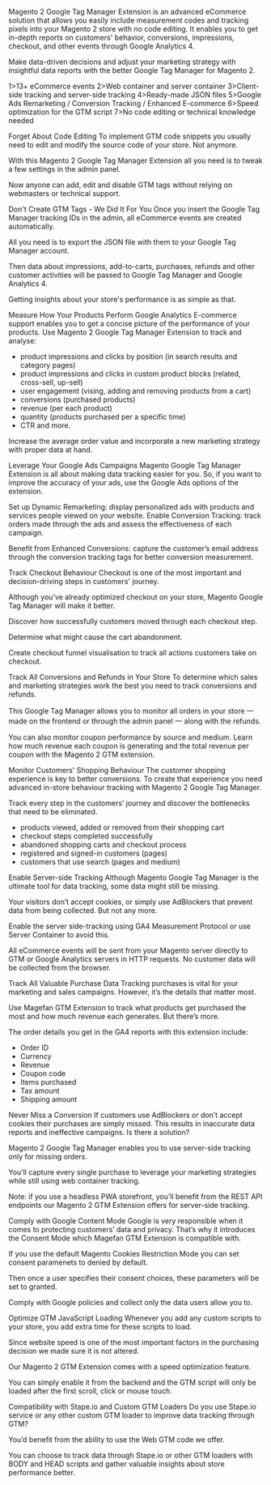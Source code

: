Magento 2 Google Tag Manager Extension is an advanced eCommerce solution that allows you easily include measurement codes and tracking pixels into your Magento 2 store with no code editing. It enables you to get in-depth reports on customers' behavior, conversions, impressions, checkout, and other events through Google Analytics 4.

Make data-driven decisions and adjust your marketing strategy with insightful data reports with the better Google Tag Manager for Magento 2.

1>13+ eCommerce events
2>Web container and server container
3>Client-side tracking and server-side tracking
4>Ready-made JSON files
5>Google Ads Remarketing / Conversion Tracking / Enhanced E-commerce
6>Speed optimization for the GTM script
7>No code editing or technical knowledge needed

Forget About Code Editing
To implement GTM code snippets you usually need to edit and modify the source code of your store. Not anymore.

With this Magento 2 Google Tag Manager Extension all you need is to tweak a few settings in the admin panel.

Now anyone can add, edit and disable GTM tags without relying on webmasters or technical support.


Don't Create GTM Tags - We Did It For You
Once you insert the Google Tag Manager tracking IDs in the admin, all eCommerce events are created automatically.

All you need is to export the JSON file with them to your Google Tag Manager account.

Then data about impressions, add-to-carts, purchases, refunds and other customer activities will be passed to Google Tag Manager and Google Analytics 4.

Getting insights about your store's performance is as simple as that.

Measure How Your Products Perform
Google Analytics E-commerce support enables you to get a concise picture of the performance of your products. Use Magento 2 Google Tag Manager Extension to track and analyse:

- product impressions and clicks by position (in search results and category pages)
- product impressions and clicks in custom product blocks (related, cross-sell, up-sell)
- user engagement (vising, adding and removing products from a cart)
- conversions (purchased products)
- revenue (per each product)
- quantity (products purchased per a specific time)
- CTR and more.

Increase the average order value and incorporate a new marketing strategy with proper data at hand.

Leverage Your Google Ads Campaigns
Magento Google Tag Manager Extension is all about making data tracking easier for you. So, if you want to improve the accuracy of your ads, use the Google Ads options of the extension.

Set up Dynamic Remarketing: display personalized ads with products and services people viewed on your website.
Enable Conversion Tracking: track orders made through the ads and assess the effectiveness of each campaign.

Benefit from Enhanced Conversions: capture the customer’s email address through the conversion tracking tags for better conversion measurement.

Track Checkout Behaviour
Checkout is one of the most important and decision-driving steps in customers' journey.

Although you’ve already optimized checkout on your store, Magento Google Tag Manager will make it better.

Discover how successfully customers moved through each checkout step.

Determine what might cause the cart abandonment.

Create checkout funnel visualisation to track all actions customers take on checkout.

Track All Conversions and Refunds in Your Store
To determine which sales and marketing strategies work the best you need to track conversions and refunds.

This Google Tag Manager allows you to monitor all orders in your store 一 made on the frontend or through the admin panel 一 along with the refunds.

You can also monitor coupon performance by source and medium. Learn how much revenue each coupon is generating and the total revenue per coupon with the Magento 2 GTM extension.

Monitor Customers' Shopping Behaviour
The customer shopping experience is key to better conversions. To create that experience you need advanced in-store behaviour tracking with Magento 2 Google Tag Manager.

Track every step in the customers’ journey and discover the bottlenecks that need to be eliminated.

- products viewed, added or removed from their shopping cart
- checkout steps completed successfully
- abandoned shopping carts and checkout process
- registered and signed-in customers (pages)
- customers that use search (pages and medium)

Enable Server-side Tracking
Although Magento Google Tag Manager is the ultimate tool for data tracking, some data might still be missing.

Your visitors don’t accept cookies, or simply use AdBlockers that prevent data from being collected. But not any more.

Enable the server side-tracking using GA4 Measurement Protocol or use Server Container to avoid this.

All eCommerce events will be sent from your Magento server directly to GTM or Google Analytics servers in HTTP requests. No customer data will be collected from the browser.

Track All Valuable Purchase Data
Tracking purchases is vital for your marketing and sales campaigns. However, it’s the details that matter most.

Use Magefan GTM Extension to track what products get purchased the most and how much revenue each generates. But there’s more.

The order details you get in the GA4 reports with this extension include:

- Order ID
- Currency
- Revenue
- Coupon code
- Items purchased
- Tax amount
- Shipping amount

Never Miss a Conversion
If customers use AdBlockers or don’t accept cookies their purchases are simply missed. This results in inaccurate data reports and ineffective campaigns. Is there a solution?

Magento 2 Google Tag Manager enables you to use server-side tracking only for missing orders.

You’ll capture every single purchase to leverage your marketing strategies while still using web container tracking.

Note: if you use a headless PWA storefront, you’ll benefit from the REST API endpoints our Magento 2 GTM Extension offers for server-side tracking.

Comply with Google Content Mode
Google is very responsible when it comes to protecting customers’ data and privacy. That’s why it introduces the Consent Mode which Magefan GTM Extension is compatible with.

If you use the default Magento Cookies Restriction Mode you can set consent paramenets to denied by default.

Then once a user specifies their consent choices, these parameters will be set to granted.

Comply with Google policies and collect only the data users allow you to.

Optimize GTM JavaScript Loading
Whenever you add any custom scripts to your store, you add extra time for these scripts to load.

Since website speed is one of the most important factors in the purchasing decision we made sure it is not altered.

Our Magento 2 GTM Extension comes with a speed optimization feature.

You can simply enable it from the backend and the GTM script will only be loaded after the first scroll, click or mouse touch.

Compatibility with Stape.io and Custom GTM Loaders
Do you use Stape.io service or any other custom GTM loader to improve data tracking through GTM?

You’d benefit from the ability to use the Web GTM code we offer.

You can choose to track data through Stape.io or other GTM loaders with BODY and HEAD scripts and gather valuable insights about store performance better.

